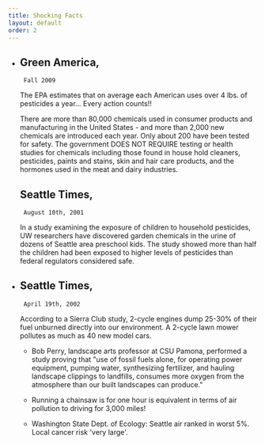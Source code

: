 ```yaml
---
title: Shocking Facts
layout: default
order: 2
---
```


* ## Green America,
       Fall 2009

    The EPA estimates that on average each American uses over 4 lbs. of pesticides a year... Every action counts!!

    There are more than 80,000 chemicals used in consumer products and manufacturing in the United States - and more than 2,000 new chemicals are introduced each year. Only about 200 have been tested for safety. The government DOES NOT REQUIRE testing or health studies for chemicals including those found in house hold cleaners, pesticides, paints and stains, skin and hair care products, and the hormones used in the meat and dairy industries.

  ## Seattle Times,
       August 10th, 2001

    In a study examining the exposure of children to household pesticides, UW researchers have discovered garden chemicals in the urine of dozens of Seattle area preschool kids. The study showed more than half the children had been exposed to higher levels of pesticides than federal regulators considered safe.

* ## Seattle Times,
       April 19th, 2002

    According to a Sierra Club study, 2-cycle engines dump 25-30% of their fuel unburned directly into our environment. A 2-cycle lawn mower pollutes as much as 40 new model cars.

    * Bob Perry, landscape arts professor at CSU Pamona, performed a study proving that "use of fossil fuels alone, for operating power equipment, pumping water, synthesizing fertilizer, and hauling landscape clippings to landfills, consumes more oxygen from the atmosphere than our built landscapes can produce."

    * Running a chainsaw is for one hour is equivalent in terms of air pollution to driving for 3,000 miles!

    * Washington State Dept. of Ecology: Seattle air ranked in worst 5%. Local cancer risk 'very large'.

